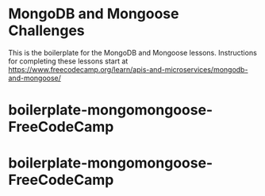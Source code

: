 # MongoDB and Mongoose Challenges

This is the boilerplate for the MongoDB and Mongoose lessons. Instructions for completing these lessons start at https://www.freecodecamp.org/learn/apis-and-microservices/mongodb-and-mongoose/
# boilerplate-mongomongoose-FreeCodeCamp
# boilerplate-mongomongoose-FreeCodeCamp
